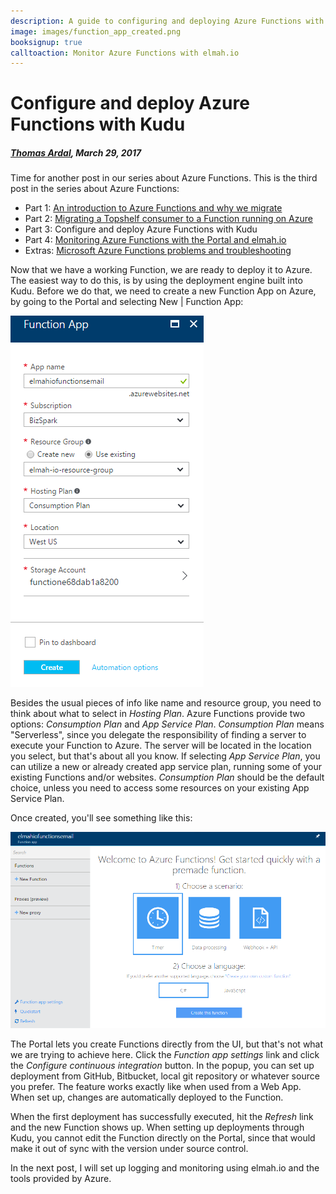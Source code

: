 ```yaml
---
description: A guide to configuring and deploying Azure Functions with Kudu.
image: images/function_app_created.png
booksignup: true
calltoaction: Monitor Azure Functions with elmah.io
---
```


# Configure and deploy Azure Functions with Kudu

##### [Thomas Ardal](http://elmah.io/about/), March 29, 2017

Time for another post in our series about Azure Functions. This is the third post in the series about Azure Functions:

- Part 1: [An introduction to Azure Functions and why we migrate](https://blog.elmah.io/migrating-from-windows-services-to-azure-functions/)
- Part 2: [Migrating a Topshelf consumer to a Function running on Azure](https://blog.elmah.io/migrating-a-topshelf-consumer-to-a-function-running-on-azure/)
- Part 3: Configure and deploy Azure Functions with Kudu
- Part 4: [Monitoring Azure Functions with the Portal and elmah.io](https://blog.elmah.io/monitoring-azure-functions-with-the-portal-and-elmah-io/)
- Extras: [Microsoft Azure Functions problems and troubleshooting](https://blog.elmah.io/microsoft-azure-functions-problems-and-troubleshooting/)

Now that we have a working Function, we are ready to deploy it to Azure. The easiest way to do this, is by using the deployment engine built into Kudu. Before we do that, we need to create a new Function App on Azure, by going to the Portal and selecting New | Function App:

![Create Functions App](images/create_function.png)

Besides the usual pieces of info like name and resource group, you need to think about what to select in _Hosting Plan_. Azure Functions provide two options: _Consumption Plan_ and _App Service Plan_. _Consumption Plan_ means "Serverless", since you delegate the responsibility of finding a server to execute your Function to Azure. The server will be located in the location you select, but that's about all you know. If selecting _App Service Plan_, you can utilize a new or already created app service plan, running some of your existing Functions and/or websites. _Consumption Plan_ should be the default choice, unless you need to access some resources on your existing App Service Plan.

Once created, you'll see something like this:

![New Function app created](images/function_app_created.png)

The Portal lets you create Functions directly from the UI, but that's not what we are trying to achieve here. Click the _Function app settings_ link and click the _Configure continuous integration_ button. In the popup, you can set up deployment from GitHub, Bitbucket, local git repository or whatever source you prefer. The feature works exactly like when used from a Web App. When set up, changes are automatically deployed to the Function.

When the first deployment has successfully executed, hit the _Refresh_ link and the new Function shows up. When setting up deployments through Kudu, you cannot edit the Function directly on the Portal, since that would make it out of sync with the version under source control.

In the next post, I will set up logging and monitoring using elmah.io and the tools provided by Azure.